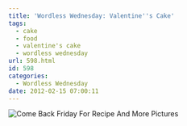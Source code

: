```yaml
---
title: 'Wordless Wednesday: Valentine''s Cake'
tags:
  - cake
  - food
  - valentine's cake
  - wordless wednesday
url: 598.html
id: 598
categories:
  - Wordless Wednesday
date: 2012-02-15 07:00:11
---
```


![](http://farm8.staticflickr.com/7060/6880680067_2d00215891.jpg "Come Back Friday For Recipe And More Pictures")